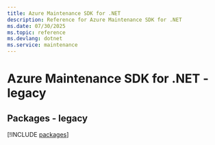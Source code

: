 ```yaml
---
title: Azure Maintenance SDK for .NET
description: Reference for Azure Maintenance SDK for .NET
ms.date: 07/30/2025
ms.topic: reference
ms.devlang: dotnet
ms.service: maintenance
---
```

# Azure Maintenance SDK for .NET - legacy
## Packages - legacy
[!INCLUDE [packages](maintenance-index.md)]